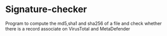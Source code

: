 # Signature-checker
Program to compute the md5,sha1 and sha256 of a file and check whether there is a record associate on VirusTotal and MetaDefender
